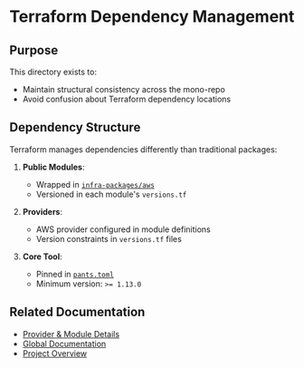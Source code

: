 # Terraform Dependency Management

## Purpose
This directory exists to:
- Maintain structural consistency across the mono-repo
- Avoid confusion about Terraform dependency locations

## Dependency Structure
Terraform manages dependencies differently than traditional packages:

1. **Public Modules**:
   - Wrapped in [`infra-packages/aws`](../../infra-packages/aws)
   - Versioned in each module's `versions.tf`

2. **Providers**:
   - AWS provider configured in module definitions
   - Version constraints in `versions.tf` files

3. **Core Tool**:
   - Pinned in [`pants.toml`](../../pants.toml)
   - Minimum version: `>= 1.13.0`

## Related Documentation
- [Provider & Module Details](../../infra-packages/aws/docs/deps.md)
- [Global Documentation](../../docs)
- [Project Overview](../../README.md)
